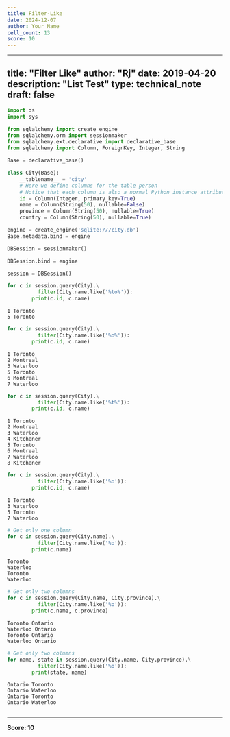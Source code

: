 ```yaml
---
title: Filter-Like
date: 2024-12-07
author: Your Name
cell_count: 13
score: 10
---
```


---
title: "Filter Like"
author: "Rj"
date: 2019-04-20
description: "List Test"
type: technical_note
draft: false
---

```python
import os
import sys

from sqlalchemy import create_engine
from sqlalchemy.orm import sessionmaker
from sqlalchemy.ext.declarative import declarative_base
from sqlalchemy import Column, ForeignKey, Integer, String
```


```python
Base = declarative_base()
```


```python
class City(Base):
    __tablename__ = 'city'
    # Here we define columns for the table person
    # Notice that each column is also a normal Python instance attribute.
    id = Column(Integer, primary_key=True)
    name = Column(String(50), nullable=False)
    province = Column(String(50), nullable=True)
    country = Column(String(50), nullable=True)
```


```python
engine = create_engine('sqlite:///city.db')
Base.metadata.bind = engine

DBSession = sessionmaker()

DBSession.bind = engine

session = DBSession()
```


```python
for c in session.query(City).\
          filter(City.name.like('%to%')):
        print(c.id, c.name)
```

    1 Toronto
    5 Toronto



```python
for c in session.query(City).\
          filter(City.name.like('%o%')):
        print(c.id, c.name)
```

    1 Toronto
    2 Montreal
    3 Waterloo
    5 Toronto
    6 Montreal
    7 Waterloo



```python
for c in session.query(City).\
          filter(City.name.like('%t%')):
        print(c.id, c.name)
```

    1 Toronto
    2 Montreal
    3 Waterloo
    4 Kitchener
    5 Toronto
    6 Montreal
    7 Waterloo
    8 Kitchener



```python
for c in session.query(City).\
          filter(City.name.like('%o')):
        print(c.id, c.name)
```

    1 Toronto
    3 Waterloo
    5 Toronto
    7 Waterloo



```python
# Get only one column
for c in session.query(City.name).\
          filter(City.name.like('%o')):
        print(c.name)
```

    Toronto
    Waterloo
    Toronto
    Waterloo



```python
# Get only two columns
for c in session.query(City.name, City.province).\
          filter(City.name.like('%o')):
        print(c.name, c.province)
```

    Toronto Ontario
    Waterloo Ontario
    Toronto Ontario
    Waterloo Ontario



```python
# Get only two columns
for name, state in session.query(City.name, City.province).\
          filter(City.name.like('%o')):
        print(state, name)
```

    Ontario Toronto
    Ontario Waterloo
    Ontario Toronto
    Ontario Waterloo



```python

```


---
**Score: 10**